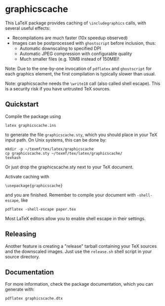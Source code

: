 # graphicscache

This LaTeX package provides caching of `\includegraphics` calls, with several
useful effects:

* Recompilations are much faster (10x speedup observed)
* Images can be postprocessed with `ghostscript` before inclusion, thus:
  * Automatic downscaling to specified DPI
  * Automatic JPEG compression with configurable quality
  * Much smaller files (e.g. 10MB instead of 150MB)!

Note: Due to the one-by-one invocation of `pdflatex` and `ghostscript` for
each graphics element, the first compilation is typically slower than usual.

Note: graphicscache needs the `\write18` call (also called shell escape). This
is a security risk if you have untrusted TeX sources.

## Quickstart

Compile the package using

    latex graphicscache.ins

to generate the file `graphicscache.sty`, which you should place in your TeX
input path. On Unix systems, this can be done by:

    mkdir -p ~/texmf/tex/latex/graphicscache
    cp graphicscache.sty ~/texmf/tex/latex/graphicscache/
    texhash

Or just drop the graphicscache.sty next to your TeX document.

Activate caching with

    \usepackage{graphicscache}

and you are finished. Remember to compile your document with `-shell-escape`,
like

    pdflatex -shell-escape paper.tex

Most LaTeX editors allow you to enable shell escape in their settings.

## Releasing

Another feature is creating a "release" tarball containing your TeX sources
and the downscaled images. Just use the `release.sh` shell script in your source
directory.

## Documentation

For more information, check the package documentation, which you can generate
with:

    pdflatex graphicscache.dtx

